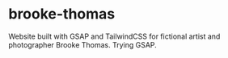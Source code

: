 # brooke-thomas
Website built with GSAP and TailwindCSS for fictional artist and photographer Brooke Thomas. Trying GSAP.
